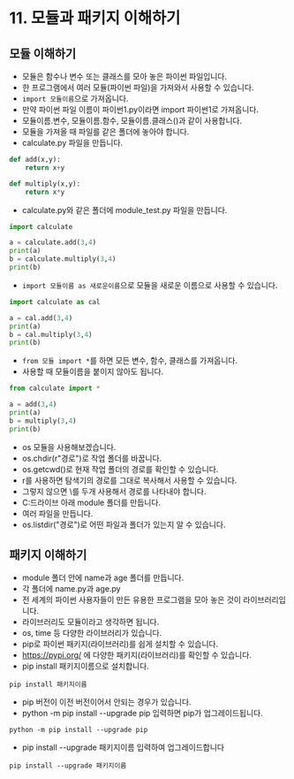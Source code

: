 # 11. 모듈과 패키지 이해하기
## 모듈 이해하기
* 모듈은 함수나 변수 또는 클래스를 모아 놓은 파이썬 파일입니다.
* 한 프로그램에서 여러 모듈(파이썬 파일)을 가져와서 사용할 수 있습니다.
* ```import 모듈이름```으로 가져옵니다.
* 만약 파이썬 파일 이름이 파이썬1.py이라면 import 파이썬1로 가져옵니다.
* 모듈이름.변수, 모듈이름.함수, 모듈이름.클래스()과 같이 사용합니다.
* 모듈을 가져올 때 파일를 같은 폴더에 놓아야 합니다.
* calculate.py 파일을 만듭니다.
```python
def add(x,y):
    return x+y

def multiply(x,y):
    return x*y
````

* calculate.py와 같은 폴더에 module_test.py 파일을 만듭니다.
```python
import calculate

a = calculate.add(3,4)
print(a)
b = calculate.multiply(3,4)
print(b)
```

* ```import 모듈이름 as 새로운이름```으로 모듈을 새로운 이름으로 사용할 수 있습니다.
```python
import calculate as cal

a = cal.add(3,4)
print(a)
b = cal.multiply(3,4)
print(b)
```

* ```from 모듈 import *```를 하면 모든 변수, 함수, 클래스를 가져옵니다.
* 사용할 때 모듈이름을 붙이지 않아도 됩니다.
```python
from calculate import *

a = add(3,4)
print(a)
b = multiply(3,4)
print(b)
```
* os 모듈을 사용해보겠습니다.
* os.chdir(r"경로")로 작업 폴더를 바꿉니다.
* os.getcwd()로 현재 작업 폴더의 경로를 확인할 수 있습니다.
* r를 사용하면 탐색기의 경로를 그대로 복사해서 사용할 수 있습니다.
* 그렇지 않으면 \를 두개 사용해서 경로를 나타내야 합니다.
* C:드라이브 아래 module 폴더를 만듭니다.
* 여러 파일을 만듭니다.
* os.listdir("경로")로 어떤 파일과 폴더가 있는지 알 수 있습니다.

## 패키지 이해하기
* module 폴더 안에 name과 age 폴더를 만듭니다.
* 각 폴더에 name.py과 age.py
* 전 세계의 파이썬 사용자들이 만든 유용한 프로그램을 모아 놓은 것이 라이브러리입니다.
* 라이브러리도 모듈이라고 생각하면 됩니다.
* os, time 등 다양한 라이브러리가 있습니다.
* pip로 파이썬 패키지(라이브러리)를 쉽게 설치할 수 있습니다.
* https://pypi.org/ 에 다양한 패키지(라이브러리)를 확인할 수 있습니다.
* pip install 패키지이름으로 설치합니다.
```
pip install 패키지이름
```
* pip 버전이 이전 버전이어서 안되는 경우가 있습니다.
* python -m pip install --upgrade pip 입력하면 pip가 업그레이드됩니다.
```
python -m pip install --upgrade pip
```
* pip install --upgrade 패키지이름 입력하여 업그레이드합니다
```
pip install --upgrade 패키지이름
```

